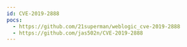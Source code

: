 ```yaml
---
id: CVE-2019-2888
pocs:
  - https://github.com/21superman/weblogic_cve-2019-2888
  - https://github.com/jas502n/CVE-2019-2888
---
```

